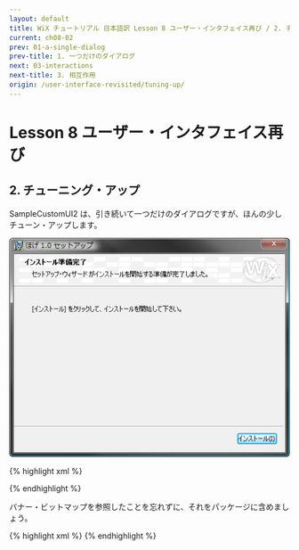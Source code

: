 ```yaml
---
layout: default
title: WiX チュートリアル 日本語訳 Lesson 8 ユーザー・インタフェイス再び / 2. チューニング・アップ
current: ch08-02
prev: 01-a-single-dialog
prev-title: 1. 一つだけのダイアログ
next: 03-interactions
next-title: 3. 相互作用
origin: /user-interface-revisited/tuning-up/
---
```

# Lesson 8 ユーザー・インタフェイス再び

## 2. チューニング・アップ

SampleCustomUI2 は、引き続いて一つだけのダイアログですが、ほんの少しチューン・アップします。

![SampleCustomUI2 InstallDlg](/images/customwelcome.png)

{% highlight xml %}
<Dialog Id="InstallDlg" Width="370" Height="270"
    Title="[ProductName] [Setup]" NoMinimize="yes">
{% endhighlight %}

これは、ほんの小さな変更ですが、ボタンのテキストを直接指定せずに、プロパティを使います。
これによって、後の段階で地域化することが容易になります。

{% highlight xml %}
  <Control Id="Install" Type="PushButton"
      X="304" Y="243" Width="56" Height="17"
      Default="yes" Text="[ButtonText_Install]">
    <Publish Event="EndDialog" Value="Return" />
  </Control>
{% endhighlight %}

ダイアログの上部に簡単なバナー・ビットマップを配置します。
バイナリの添付データを参照するのにプロパティを使うことを覚えておいて下さい。
**Text** 属性として指定されていますが、これはテキストではなく、パッケージに保存されているビットマップの **Id** です。

{% highlight xml %}
  <Control Id="BannerBitmap" Type="Bitmap"
      X="0" Y="0" Width="370" Height="44"
      TabSkip="no" Text="[BannerBitmap]" />
{% endhighlight %}

テキストを二行追加します。
一つは、バナー・ビットマップの上に置く、背景が透明なもの、もう一つは、実際のダイアログ・ワーク・エリアの上に置くものです。

{% highlight xml %}
  <Control Id="Description" Type="Text"
      X="25" Y="23" Width="280" Height="15"
      Transparent="yes" NoPrefix="yes">
    <Text>[Wizard] がインストールを開始する準備が完了しました。</Text>
  </Control>

  <Control Id="Text" Type="Text"
      X="25" Y="70" Width="320" Height="20">
    <Text>[\[]インストール[\]] をクリックして、インストールを開始して下さい。</Text>
  </Control>
{% endhighlight %}

ダイアログ・ワーク・エリアの下端を示す水平線を置きます — 見た目だけのものに過ぎません。

{% highlight xml %}
  <Control Id="BottomLine" Type="Line"
      X="0" Y="234" Width="370" Height="0" />
{% endhighlight %}

最後に、タイトルを置き、バナー・ビットマップのすぐ下にエンボス・ラインを置きます。

{% highlight xml %}
  <Control Id="Title" Type="Text"
      X="15" Y="6" Width="200" Height="15"
      Transparent="yes" NoPrefix="yes">
    <Text>{\DlgTitleFont}インストール準備完了</Text>
  </Control>

  <Control Id="BannerLine" Type="Line"
      X="0" Y="44" Width="370" Height="0" />
</Dialog>
{% endhighlight %}

バナー・ビットマップを参照したことを忘れずに、それをパッケージに含めましょう。

{% highlight xml %}
<Binary Id="bannrbmp" SourceFile="Binary\Banner.bmp" />
{% endhighlight %}

